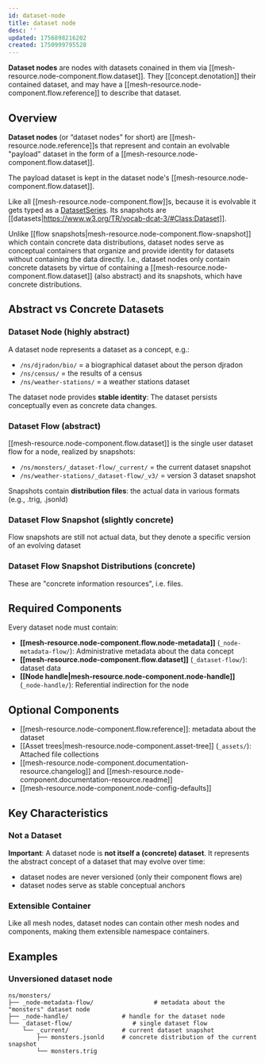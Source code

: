 ```yaml
---
id: dataset-node
title: dataset node
desc: ''
updated: 1756898216202
created: 1750999795528
---
```


**Dataset nodes** are nodes with datasets conained in them via [[mesh-resource.node-component.flow.dataset]]. They [[concept.denotation]] their contained dataset, and may have a [[mesh-resource.node-component.flow.reference]] to describe that dataset.

## Overview

**Dataset nodes** (or “dataset nodes” for short) are [[mesh-resource.node.reference]]s that represent and contain an evolvable "payload" dataset in the form of a [[mesh-resource.node-component.flow.dataset]]. 

The payload dataset is kept in the dataset node's [[mesh-resource.node-component.flow.dataset]].

Like all [[mesh-resource.node-component.flow]]s, because it is evolvable it gets typed as a [DatasetSeries](https://www.w3.org/TR/vocab-dcat-3/#Class:Dataset_Series). Its snapshots are [[datasets|https://www.w3.org/TR/vocab-dcat-3/#Class:Dataset]].

Unlike [[flow snapshots|mesh-resource.node-component.flow-snapshot]] which contain concrete data distributions, dataset nodes serve as conceptual containers that organize and provide identity for datasets without containing the data directly. I.e., dataset nodes only contain concrete datasets by virtue of containing a [[mesh-resource.node-component.flow.dataset]] (also abstract) and its snapshots, which have concrete distributions.

## Abstract vs Concrete Datasets

### Dataset Node (highly abstract)

A dataset node represents a dataset as a concept, e.g.:

- `/ns/djradon/bio/` = a biographical dataset about the person djradon
- `/ns/census/` =  the results of a census 
- `/ns/weather-stations/` = a weather stations dataset

The dataset node provides **stable identity**: The dataset persists conceptually even as concrete data changes.
  
### Dataset Flow (abstract)

[[mesh-resource.node-component.flow.dataset]] is the single user dataset flow for a node, realized by snapshots:

- `/ns/monsters/_dataset-flow/_current/` = the current dataset snapshot
- `/ns/weather-stations/_dataset-flow/_v3/` = version 3 dataset snapshot

Snapshots contain **distribution files**: the actual data in various formats (e.g., .trig, .jsonld)

### Dataset Flow Snapshot (slightly concrete)

Flow snapshots are still not actual data, but they denote a specific version of an evolving dataset

### Dataset Flow Snapshot Distributions (concrete)

These are "concrete information resources", i.e. files.


## Required Components

Every dataset node must contain:

- **[[mesh-resource.node-component.flow.node-metadata]]** (`_node-metadata-flow/`): Administrative metadata about the data concept
- **[[mesh-resource.node-component.flow.dataset]]** (`_dataset-flow/`): dataset data
- **[[Node handle|mesh-resource.node-component.node-handle]]** (`_node-handle/`): Referential indirection for the node

## Optional Components

- [[mesh-resource.node-component.flow.reference]]: metadata about the dataset
- [[Asset trees|mesh-resource.node-component.asset-tree]] (`_assets/`): Attached file collections
- [[mesh-resource.node-component.documentation-resource.changelog]] and [[mesh-resource.node-component.documentation-resource.readme]]
- [[mesh-resource.node-component.node-config-defaults]]

## Key Characteristics

### Not a Dataset

**Important**: A dataset node is **not itself a (concrete) dataset**. It represents the abstract concept of a dataset that may evolve over time:
- dataset nodes are never versioned (only their component flows are)
- dataset nodes serve as stable conceptual anchors

### Extensible Container

Like all mesh nodes, dataset nodes can contain other mesh nodes and components, making them extensible namespace containers.

## Examples

### Unversioned dataset node
```
ns/monsters/
├── _node-metadata-flow/                 # metadata about the "monsters" dataset node
├── _node-handle/               # handle for the dataset node
└── _dataset-flow/                 # single dataset flow
    └── _current/               # current dataset snapshot
        ├── monsters.jsonld     # concrete distribution of the current snapshot
        └── monsters.trig
```
